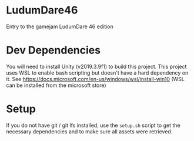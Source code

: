 # LudumDare46
Entry to the gamejam LudumDare 46 edition

# Dev Dependencies

You will need to install Unity (v2019.3.9f1) to build this project.
This project uses WSL to enable bash scripting but doesn't have a hard dependency on it.
See https://docs.microsoft.com/en-us/windows/wsl/install-win10 (WSL can be installed from the microsoft store)

# Setup

If you do not have git / git lfs installed, use the `setup.sh` script to get the
necessary dependencies and to make sure all assets were retrieved.
